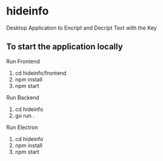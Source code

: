 # hideinfo

Desktop Application to Encript and Decript Text with the Key

## To start the application locally

Run Frontend

1. cd hideinfo/frontend
1. npm install
1. npm start

Run Backend

1. cd hideinfo
1. go run .

Run Electron

1. cd hideinfo
1. npm install
1. npm start

